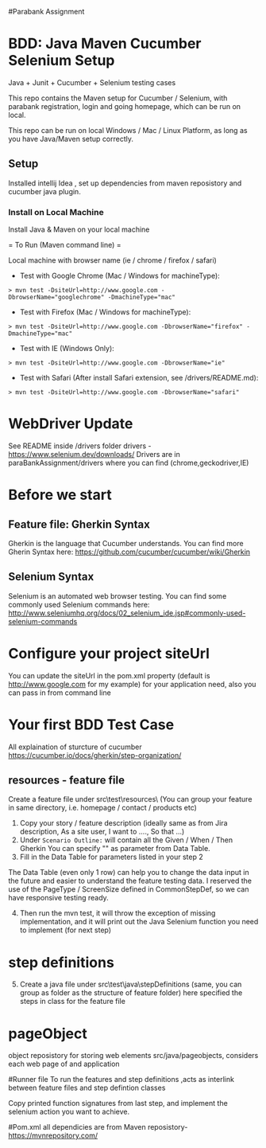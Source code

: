 #Parabank Assignment

# BDD: Java Maven Cucumber Selenium Setup

Java + Junit + Cucumber + Selenium testing cases

This repo contains the Maven setup for Cucumber / Selenium, with parabank registration, login and going homepage, which can be run on local.

This repo can be run on local Windows / Mac / Linux Platform, as long as you have Java/Maven setup correctly.

## Setup
Installed intellij Idea ,
set up dependencies from maven reposistory and cucumber java plugin.

### Install on Local Machine

Install Java & Maven on your local machine

= To Run (Maven command line) =

Local machine with browser name (ie / chrome / firefox / safari)

- Test with Google Chrome (Mac / Windows for machineType):
```
> mvn test -DsiteUrl=http://www.google.com -DbrowserName="googlechrome" -DmachineType="mac"
```

- Test with Firefox (Mac / Windows for machineType):
```
> mvn test -DsiteUrl=http://www.google.com -DbrowserName="firefox" -DmachineType="mac"
```

- Test with IE (Windows Only):
```
> mvn test -DsiteUrl=http://www.google.com -DbrowserName="ie"
```

- Test with Safari (After install Safari extension, see /drivers/README.md):
```
> mvn test -DsiteUrl=http://www.google.com -DbrowserName="safari"
```

# WebDriver Update
See README inside /drivers folder
drivers - https://www.selenium.dev/downloads/
Drivers are in paraBankAssignment/drivers where you can find (chrome,geckodriver,IE)

# Before we start

## Feature file: Gherkin Syntax
Gherkin is the language that Cucumber understands. You can find more Gherin Syntax here:
https://github.com/cucumber/cucumber/wiki/Gherkin

## Selenium Syntax
Selenium is an automated web browser testing. You can find some commonly used Selenium commands here:
http://www.seleniumhq.org/docs/02_selenium_ide.jsp#commonly-used-selenium-commands

# Configure your project siteUrl
You can update the siteUrl in the pom.xml property (default is http://www.google.com for my example) for your application need, also you can pass in from command line

# Your first BDD Test Case
All explaination of sturcture of cucumber 
https://cucumber.io/docs/gherkin/step-organization/

## resources - feature file
Create a feature file under src\test\resources\ (You can group your feature in same directory, i.e. homepage / contact / products etc)

1. Copy your story / feature description (ideally same as from Jira description, As a site user, I want to ...., So that ...)
2. Under `Scenario Outline:` will contain all the Given / When / Then Gherkin
You can specify "<keyword>" as parameter from Data Table.
3. Fill in the Data Table for parameters listed in your step 2

The Data Table (even only 1 row) can help you to change the data input in the future and easier to understand the feature testing data. I reserved the use of the PageType / ScreenSize defined in CommonStepDef, so we can have responsive testing ready.

4. Then run the mvn test, it will throw the exception of missing implementation, and it will print out the Java Selenium function you need to implement (for next step)

# step definitions
5. Create a java file under src\test\java\stepDefinitions (same, you can group as folder as the structure of feature folder)
here specified the steps in class for the feature file

# pageObject
object reposistory for storing web elements src/java/pageobjects, considers each web page of and application

#Runner file
To run the features and step definitions ,acts as interlink between feature files and step defintion classes

Copy printed function signatures from last step, and implement the selenium action you want to achieve.

#Pom.xml
all dependicies are from Maven reposistory- https://mvnrepository.com/

